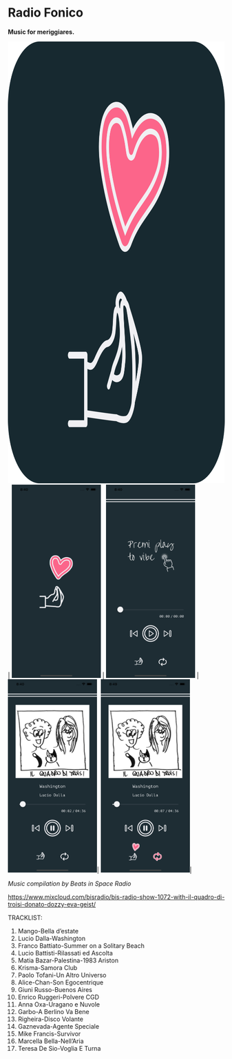 #  Radio Fonico

**Music for meriggiares.**

<img src="radiofonico/Assets.xcassets/Screenshots/appstore.imageset/appstore.png" alt="launch screen screenshot" width="1024" height="1024"/> |
<img src="radiofonico/Assets.xcassets/Screenshots/01.imageset/01.png" alt="launch screen screenshot" width="207" height="448"/> |
<img src="radiofonico/Assets.xcassets/Screenshots/02.imageset/02.png" alt="premi play screenshot" width="207" height="448"/> |
<img src="radiofonico/Assets.xcassets/Screenshots/03.imageset/03.png" alt="music player screenshot" width="207" height="448"/>| 
<img src="radiofonico/Assets.xcassets/Screenshots/00.imageset/00.png" alt="music player with active icons screenshot" width="207" height="448"/>|

*Music compilation by Beats in Space Radio*

https://www.mixcloud.com/bisradio/bis-radio-show-1072-with-il-quadro-di-troisi-donato-dozzy-eva-geist/

TRACKLIST: 

1. Mango-Bella d’estate 
2. Lucio Dalla-Washington 
3. Franco Battiato-Summer on a Solitary Beach 
4. Lucio Battisti-Rilassati ed Ascolta 
5. Matia Bazar-Palestina-1983 Ariston
6. Krisma-Samora Club
7. Paolo Tofani-Un Altro Universo 
8. Alice-Chan-Son Egocentrique 
9. Giuni Russo-Buenos Aires
10. Enrico Ruggeri-Polvere CGD
11. Anna Oxa-Uragano e Nuvole 
12. Garbo-A Berlino Va Bene 
13. Righeira-Disco Volante 
14. Gaznevada-Agente Speciale 
15. Mike Francis-Survivor
16. Marcella Bella-Nell’Aria 
17. Teresa De Sio-Voglia E Turna
